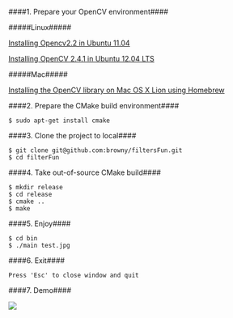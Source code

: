 
####1. Prepare your OpenCV environment####

#####Linux#####

[Installing Opencv2.2 in Ubuntu 11.04](http://www.samontab.com/web/2011/06/installing-opencv-2-2-in-ubuntu-11-04/)

[Installing OpenCV 2.4.1 in Ubuntu 12.04 LTS](http://www.samontab.com/web/2012/06/installing-opencv-2-4-1-ubuntu-12-04-lts/)

#####Mac#####

[Installing the OpenCV library on Mac OS X Lion using Homebrew](http://craiccomputing.blogspot.tw/2012/08/installing-opencv-library-on-mac-os-x.html)

####2. Prepare the CMake build environment####

	$ sudo apt-get install cmake

####3. Clone the project to local####

	$ git clone git@github.com:browny/filtersFun.git
	$ cd filterFun

####4. Take out-of-source CMake build####

	$ mkdir release
	$ cd release
	$ cmake ..
	$ make

####5. Enjoy####

	$ cd bin
	$ ./main test.jpg

####6. Exit####

	Press 'Esc' to close window and quit

####7. Demo####

[<img src="http://farm9.staticflickr.com/8509/8448968583_4f2d2eaa7e.jpg">](http://youtu.be/oSsC56NMi9s)
